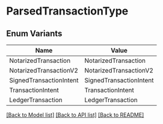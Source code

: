 # ParsedTransactionType

## Enum Variants

| Name | Value |
|---- | -----|
| NotarizedTransaction | NotarizedTransaction |
| NotarizedTransactionV2 | NotarizedTransactionV2 |
| SignedTransactionIntent | SignedTransactionIntent |
| TransactionIntent | TransactionIntent |
| LedgerTransaction | LedgerTransaction |


[[Back to Model list]](../README.md#documentation-for-models) [[Back to API list]](../README.md#documentation-for-api-endpoints) [[Back to README]](../README.md)


